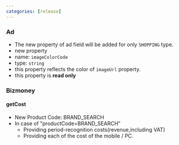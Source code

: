```yaml
---
categories: [release]
---
```


### Ad
 * The new property of ad field will be added for only `SHOPPING` type.
  * new property
   * name: `imageColorCode`
   * type: `string`
 * this property reflects the color of `imageUrl` property.
 * this property is **read only**
 
### Bizmoney

#### getCost
  * New Product Code: BRAND_SEARCH
  * In case of "productCode=BRAND_SEARCH"
    * Providing period-recognition costs(revenue,including VAT)
    * Providing each of the cost of the mobile / PC.
